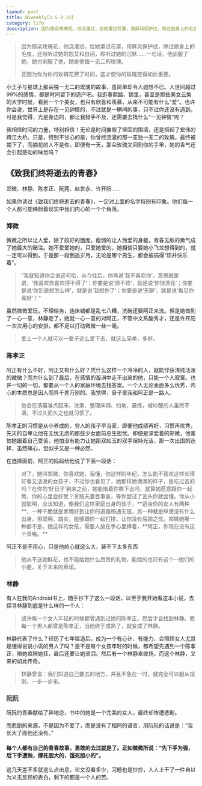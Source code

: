 ```yaml
---
layout: post
title: Biweekly[3.5-3.18]
category: life
description: 因为那朵玫瑰花，他浇灌过，给她罩过花罩，用屏风保护过，除过她身上的毛虫，还倾听过她的怨艾和自诩，聆听过她的沉默……一句话，他驯服了她，她也驯服了他，她是他独一无二的玫瑰。
---
```

<blockquote>因为那朵玫瑰花，他浇灌过，给她罩过花罩，用屏风保护过，除过她身上的毛虫，还倾听过她的怨艾和自诩，聆听过她的沉默……一句话，他驯服了她，她也驯服了他，她是他独一无二的玫瑰。

正因为你为你的玫瑰花费了时间，这才使你的玫瑰变得如此重要。</blockquote>


小王子与星球上那朵独一无二的玫瑰的故事，虽简单却令人遐想不已。人世间超过99%的感情，都是时间留下的遗产吧。我逛春熙路、锦里，甚至是那些美女云集的大学时候，看到一个个美女，也只有欣喜和羡慕，从来不可能有什么“爱”。也许你会说，世界上是存在一见钟情的，不过就是一瞬间的事，只不过你还没有遇到。可是我觉得，光是身边的，都让我措手不及，还需要去找什么“一见钟情”呢？

我相信时间的力量，特别相信！无论是时间摧毁了坚固的围墙，还是搭起了宏伟的跨江大桥。只是，特别不甘心的是，你曾经浇灌的那一支独一无二的玫瑰，最终被摘下了，而摘花的人不是你。即便有一天，那朵玫瑰又回到你的手里，她的香气还会引起感动的味觉吗？


## 《致我们终将逝去的青春》


郑微、林静、陈孝正、阮莞、赵世永、许开阳……

如果你读过《致我们终将逝去的青春》，一定对上面的名字特别有印象。他们每一个人都可能映射着现实中我们内心的一个个角落。


### 郑微


微微之所以让人爱，除了姣好的面庞，瘦弱的让人怜爱的身躯，青春无敌的勇气成了她最大的赌注。她不爱爱她的，只爱她爱的，她相信只要她小飞龙想得到的，就一定可以得到，于是那一段倒追岁月，无论是哪个男生，都会被搞得“烦并快乐着”。


<blockquote>“我就知道你会说这句哈，从今往后，你再说‘我不喜欢你’，意思就是说，‘我喜欢你喜欢得不得了’；你要是说‘烦不烦’，就是说‘你很漂亮’；你要是说‘你到底想怎么样’，就是说‘我想你了’；你要是说‘无聊’，就是说‘看见你真好’！”</blockquote>


虽然微微爱玩，不理俗务，连床铺都是乱七八糟，洗碗还要阿正来洗。但是她做到了一心一意，林静走了，她就一心一意的对阿正，不管中文系酸秀才，还是许开阳一次次用心的安排，都不足以打动微微一丝一毫。


<blockquote>爱上一个人就可以一辈子这么爱下去，就这么简单，多好。</blockquote>




### 陈孝正


阿正有什么不好，阿正又有什么好？凭什么这样一个冷冷的人，就能俘获清纯活泼的微微？而为什么到了最后，在感情的漩涡中走不出来的他，只能一个人寂寞。也许一切的一切，都要从一个人的家庭环境去找答案。一个人无论表面多么优秀，内心的本质总是因人而异千差万别的。我觉得，骨子里我和阿正是一路人。


<blockquote>他会在清晨准点起床，洗漱、整理床铺、扫地、晨练，被吵醒的人虽然不满，不过久而久之也就习惯了。</blockquote>


陈孝正的习惯是从小养成的，穷人的孩子早当家，即便他成绩再好，习惯再优秀，先天的自卑让他在无忧无虑的那些少女面前总生担忧。即便是深爱着的郑微，他害怕她跟着自己受苦，他怕没有能力让她那双如玉的双手保持光洁，那一次出国的选择，虽然痛心，但似乎又是一种必然。

在选择面前，阿正的妈妈给他说了下面一段话：


<blockquote>对了，她叫郑微，你喜欢她，我懂，你这样的年纪，怎么能不喜欢这样长得好看又活泼的女孩子，不过你也看见了，她那样娇滴滴的样子，是吃过苦的吗？在你的‘好日子’到来之前，她能陪着你熬下去吗，就算她愿意跟你一起熬，你的心里会好受？贫贱夫妻百事哀，等你尝过了苦头你就会懂。你从小就聪明，应该知道，像我们这样家庭出身的孩子，**适合你的女人有两种**，一种干脆就是家境好到让你的道路畅通无阻，另一种就是纵使没有什么出身，但聪明、踏实，能够跟你一起打拼，让你没有后顾之忧。郑微她哪一种都不是，她这样的女孩，需要人放在手心里捧着，**阿正，你现在没有这个资格。**</blockquote>


阿正不是不用心，只是他的心就这么大，装不下太多东西


<blockquote>他从不送她鲜花，也不能给她什么昂贵的礼物，能给的也只有这个--他们的小屋，关于未来的承诺。</blockquote>




### 林静


有人在我的Android书上，随手抄下了这么一段话，以至于我开始看这本小说，去探寻林静到底是什么样的一个人：


<blockquote>或许每一个女人年轻的时候都曾遇到过她的陈孝正，然后才会找到林静。而每一个男人都曾是陈孝正，当他终于成熟了，就变成了林静。</blockquote>


林静代表了什么？经历了七年锻造后，成为一个有心计、有能力、会照顾女人尤其是懂得说说小谎的男人了吗？是不是每个女孩年轻的时候，都希望先遇到一个陈孝正，陪她疯陪她狂，最后还要让她流泪。然后有一个林静来收场，而这个林静，又来的如此传奇。


<blockquote>林静曾说：我们知道自己要去的地方，并且不急在一时，就完全可以服从规则，一步一步来。</blockquote>




### 阮阮


阮阮的青春献给了异地恋，书中的她是一个完美的女人，最终却惨遭悲剧。

而悲剧的来源，不是因为不爱了，而是没有了相同的语言，用阮阮的话说是：“我长大了而他还没有。”


#### 每个人都有自己的青春故事，勇敢的去过就是了。正如微微所说：“先下手为强，后下手遭殃，撑死胆大的，饿死胆小的”。


这几天差不多就这么点出息，论文没看多少，习题也是抄抄，人人上干了一件自以为义无反顾的表白，剩下的都是一个人的苦。
